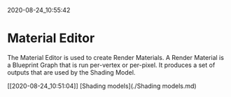 2020-08-24_10:55:42

# Material Editor

The Material Editor is used to create Render Materials.
A Render Material is a Blueprint Graph that is run per-vertex or per-pixel.
It produces a set of outputs that are used by the Shading Model.


[[2020-08-24_10:51:04]] [Shading models](./Shading models.md)